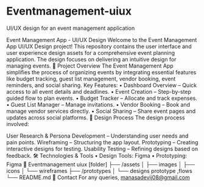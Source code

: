 # Eventmanagement-uiux
UI/UX design for an event management application

Event Management App - UI/UX Design Welcome to the Event Management App UI/UX Design project! This repository contains the user interface and user experience design assets for a comprehensive event planning application. The design focuses on delivering an intuitive design for managing events. 🚀 Project Overview The Event Management App simplifies the process of organizing events by integrating essential features like budget tracking, guest list management, vendor booking, event reminders, and social sharing. Key Features: • Dashboard Overview – Quick access to all event details and deadlines. • Event Creation – Step-by-step guided flow to plan events. • Budget Tracker – Allocate and track expenses. • Guest List Manager – Manage invitations. • Vendor Booking – Book and manage vendor services directly. • Social Sharing – Share event pages and updates across social platforms. 🎨 Design Process The design process involved:

User Research & Persona Development – Understanding user needs and pain points.
Wireframing – Structuring the app layout.
Prototyping – Creating interactive designs for testing.
Usability Testing – Refining designs based on feedback. 🛠️ Technologies & Tools • Design Tools: Figma • Prototyping: Figma 📂 Eventmanagement uiux [folder] ├── /assets │ ├── images │ ├── icons │ └── wireframes ├── /prototypes │ └── designs prototype ,flows └── README.md 📧 Contact For any queries, manasadevij08@gmail.com
